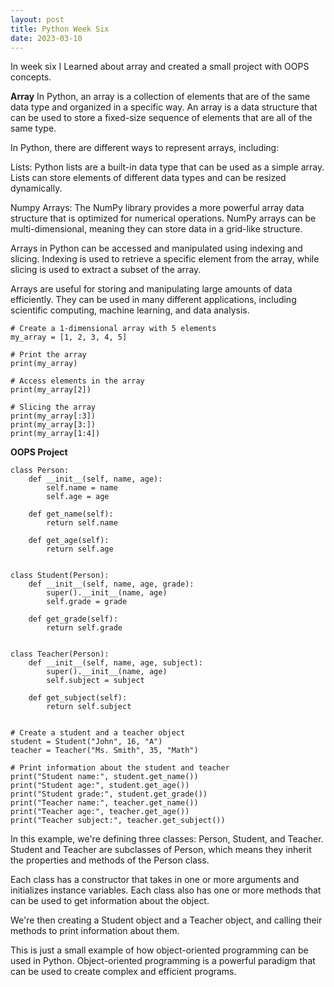 ```yaml
---
layout: post
title: Python Week Six
date: 2023-03-10
---
```


In week six I Learned about array and created a small project with OOPS concepts.

**Array**
In Python, an array is a collection of elements that are of the same data type and organized in a specific way. An array is a data structure that can be used to store a fixed-size sequence of elements that are all of the same type.

In Python, there are different ways to represent arrays, including:

Lists: Python lists are a built-in data type that can be used as a simple array. Lists can store elements of different data types and can be resized dynamically.

Numpy Arrays: The NumPy library provides a more powerful array data structure that is optimized for numerical operations. NumPy arrays can be multi-dimensional, meaning they can store data in a grid-like structure.

Arrays in Python can be accessed and manipulated using indexing and slicing. Indexing is used to retrieve a specific element from the array, while slicing is used to extract a subset of the array.

Arrays are useful for storing and manipulating large amounts of data efficiently. They can be used in many different applications, including scientific computing, machine learning, and data analysis.

```
# Create a 1-dimensional array with 5 elements
my_array = [1, 2, 3, 4, 5]

# Print the array
print(my_array)

# Access elements in the array
print(my_array[2])  

# Slicing the array
print(my_array[:3])  
print(my_array[3:])  
print(my_array[1:4])  

```

**OOPS Project**

```
class Person:
    def __init__(self, name, age):
        self.name = name
        self.age = age

    def get_name(self):
        return self.name

    def get_age(self):
        return self.age


class Student(Person):
    def __init__(self, name, age, grade):
        super().__init__(name, age)
        self.grade = grade

    def get_grade(self):
        return self.grade


class Teacher(Person):
    def __init__(self, name, age, subject):
        super().__init__(name, age)
        self.subject = subject

    def get_subject(self):
        return self.subject


# Create a student and a teacher object
student = Student("John", 16, "A")
teacher = Teacher("Ms. Smith", 35, "Math")

# Print information about the student and teacher
print("Student name:", student.get_name())
print("Student age:", student.get_age())
print("Student grade:", student.get_grade())
print("Teacher name:", teacher.get_name())
print("Teacher age:", teacher.get_age())
print("Teacher subject:", teacher.get_subject())

```
In this example, we're defining three classes: Person, Student, and Teacher. Student and Teacher are subclasses of Person, which means they inherit the properties and methods of the Person class.

Each class has a constructor that takes in one or more arguments and initializes instance variables. Each class also has one or more methods that can be used to get information about the object.

We're then creating a Student object and a Teacher object, and calling their methods to print information about them.

This is just a small example of how object-oriented programming can be used in Python. Object-oriented programming is a powerful paradigm that can be used to create complex and efficient programs.